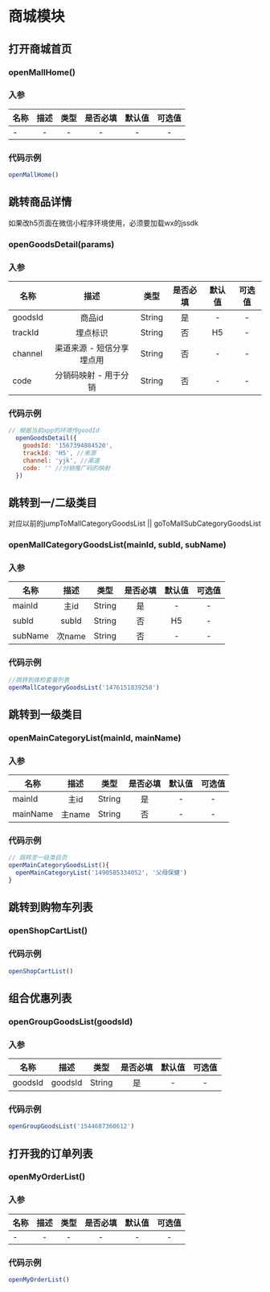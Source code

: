 # 商城模块

## 打开商城首页

### openMallHome()
### 入参

| 名称     |                描述                |   类型   | 是否必填 | 默认值 | 可选值 |
| --------| :--------------------------------: | :------: | :------: | :----: | :------: |
|   -     |          -          |   -  |     -    |  -    |    -   |


### 代码示例

```js
openMallHome()

``` 

## 跳转商品详情
如果改h5页面在微信小程序环境使用，必须要加载wx的jssdk 

### openGoodsDetail(params)
### 入参

| 名称     |                描述                |   类型   | 是否必填 | 默认值 | 可选值 |
| --------| :--------------------------------: | :------: | :------: | :----: | :------: |
| goodsId     |     商品id                      |  String  |    是    |   -    |    -   |
| trackId     |     埋点标识                     |  String  |    否    |   H5   |    -   |
| channel     |     渠道来源 - 短信分享埋点用       |  String  |    否    |   -    |    -   |
| code        |     分销码映射 - 用于分销          |  String  |    否    |   -    |    -   |

### 代码示例

```js
// 根据当前app的环境传goodId
  openGoodsDetail({
    goodsId: '1567394084520',
    trackId: 'H5', //来源
    channel: 'yjk', //渠道
    code: '' //分销推广码的映射
  })
``` 

## 跳转到一/二级类目

对应以前的jumpToMallCategoryGoodsList || goToMallSubCategoryGoodsList
### openMallCategoryGoodsList(mainId, subId, subName)
### 入参

| 名称     |                描述                |   类型   | 是否必填 | 默认值 | 可选值 |
| --------| :--------------------------------: | :------: | :------: | :----: | :------: |
| mainId     |     主id                      |  String  |    是    |   -    |    -   |
| subId     |     subId                     |  String  |    否    |   H5   |    -   |
| subName     |     次name                  |  String  |    否    |   -    |    -   |


### 代码示例

```js
//跳转到体检套餐列表
openMallCategoryGoodsList('1476151839258') 
``` 

## 跳转到一级类目

### openMainCategoryList(mainId, mainName)
### 入参

| 名称     |                描述                |   类型   | 是否必填 | 默认值 | 可选值 |
| --------| :--------------------------------: | :------: | :------: | :----: | :------: |
| mainId     |     主id                      |  String  |    是    |   -    |    -   |
| mainName     |     主name                  |  String  |    否    |   -    |    -   |

### 代码示例

```js
// 跳转至一级类目页
openMainCategoryGoodsList(){
  openMainCategoryList('1490585334052', '父母保健')
}
``` 

## 跳转到购物车列表
### openShopCartList()
### 代码示例

```js
openShopCartList()
```

## 组合优惠列表
### openGroupGoodsList(goodsId)
### 入参

| 名称     |                描述                |   类型   | 是否必填 | 默认值 | 可选值 |
| --------| :--------------------------------: | :------: | :------: | :----: | :------: |
| goodsId     |     goodsId           |  String  |    是    |  -    |    -   |


### 代码示例

```js
openGroupGoodsList('1544687360612')
```

## 打开我的订单列表
### openMyOrderList()
### 入参

| 名称     |                描述                |   类型   | 是否必填 | 默认值 | 可选值 |
| --------| :--------------------------------: | :------: | :------: | :----: | :------: |
| -     |     -           |  -  |    -    |  -    |    -   |


### 代码示例

```js
openMyOrderList()
```